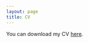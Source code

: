 ```yaml
---
layout: page
title: CV
---
```

You can download my CV [here](/uploads/Konduri_tech_resume.pdf).

<object data="/uploads/Konduri_tech_resume.pdf" width="900" height="400" type='application/pdf'></object>
<br>

